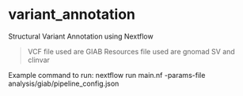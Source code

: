 # variant_annotation
Structural Variant Annotation using Nextflow 
> VCF file used are GIAB
> Resources file used are gnomad SV and clinvar

Example command to run:
nextflow run main.nf -params-file analysis/giab/pipeline_config.json

